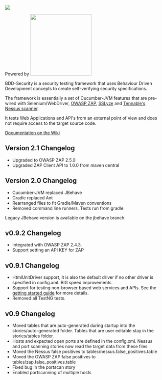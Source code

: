 
![](http://www.continuumsecurity.net/images/bdd-security-logo-small.png) 

Powered by <img src="https://cucumber.io/images/cucumber-logo.svg" width="200"/>

BDD-Security is a security testing framework that uses Behaviour Driven Development concepts to create self-verifying security specifications.

The framework is essentially a set of Cucumber-JVM features that are pre-wired with Selenium/WebDriver, [OWASP ZAP](https://www.owasp.org/index.php/OWASP_Zed_Attack_Proxy_Project), [SSLyze](https://github.com/nabla-c0d3/sslyze) and [Tennable's Nessus scanner](http://www.tenable.com/products/nessus-vulnerability-scanner).

It tests Web Applications and API's from an external point of view and does not require access to the target source code.

[Documentation on the Wiki](https://github.com/continuumsecurity/bdd-security/wiki)

## Version 2.1 Changelog
- Upgraded to OWASP ZAP 2.5.0
- Upgraded ZAP Client API to 1.0.0 from maven central

## Version 2.0 Changelog
- Cucumber-JVM replaced JBehave
- Gradle replaced Ant
- Rearranged files to fit Gradle/Maven conventions
- Removed command line runners. Tests run from gradle

Legacy JBehave version is available on the jbehave branch

## v0.9.2 Changelog
- Integrated with OWASP ZAP 2.4.3.
- Support setting an API KEY for ZAP

## v0.9.1 Changelog
- HtmlUnitDriver support, it is also the default driver if no other driver is specified in config.xml.  BIG speed improvements.
- Support for testing non-browser based web services and APIs.  See the [getting started guide](http://www.continuumsecurity.net/bdd-getstarted.html#httpclient) for more details.
- Removed all TestNG tests.

## v0.9 Changelog
- Moved tables that are auto-generated during startup into the stories/auto-generated folder. Tables that are user editable stay in the stories/tables folder.
- Hosts and expected open ports are defined in the config.xml.  Nessus and port scanning stories now read the target data from these files
- Moved the Nessus false positives to tables/nessus.false_positives.table
- Moved the OWASP ZAP false positives to tables/zap.false_positives.table
- Fixed bug in the portscan story
- Enabled portscanning of multiple hosts
